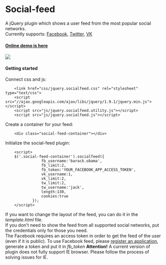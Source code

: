 Social-feed
===========
A jQuery plugin which shows a user feed from the most popular social networks.<br/> 
Currently supports: <a href="http://facebook.com">Facebook</a>, <a href="http://twitter.com">Twitter</a>, <a href="http://vk.com">VK</a>
<h4><a href="http://gitbox.ru/Social-feed" target="_blank">Online demo is here</a><h4>

<img src="https://dl.dropbox.com/u/15063198/GitHub/plugins/social-feed.png" />


<h4>Getting started</h4>
Connect css and js:

        <link href="css/jquery.socialfeed.css" rel="stylesheet" type="text/css">
        <script src="//ajax.googleapis.com/ajax/libs/jquery/1.9.1/jquery.min.js"></script>
        <script src="js/jquery.socialfeed.utility.js"></script>
        <script src="js/jquery.socialfeed.js"></script>

Create a container for your feed:

        <div class="social-feed-container"></div>

Initialize the social-feed plugin:

        <script>
        $('.social-feed-container').socialfeed({
                    fb_username:'barack.obama',
                    fb_limit:2,
                    fb_token:'YOUR_FACEBOOK_APP_ACCESS_TOKEN',
                    vk_username:1,
                    vk_limit:2,
                    tw_limit:2,
                    tw_username:'jack',
                    length:130,
                    cookies:true
                });
        </script>
        
If you want to change the layout of the feed, you can do it in the <em>template.html</em> file.
<br/>
If you don't need to show the feed from all supported social networks, put the credentials only for those you need.
<br/>
The Facebook requires an access token in order to get the feed of the user (even if it is public).
To use Facebook feed, please <a href="https://developers.facebook.com/apps">register an application</a>, generate a token and 
put it in  <em>fb_token</em>
<strong>Attention!</strong> A current version of plugin does not fully support IE browser. Please follow the process of solving issues for IE.


